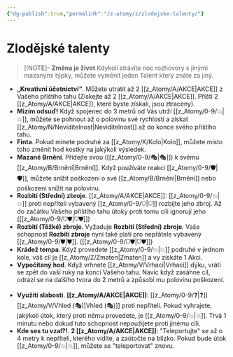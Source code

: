 ```yaml
---
{"dg-publish":true,"permalink":"/z-atomy/z/zlodejske-talenty/"}
---
```


# Zlodějské talenty
>[!NOTE]- **Změna je život**
> Kdykoli strávíte noc rozhovory s jinými mazanými týpky, můžete vyměnit jeden Talent který znáte za jiný.

- **„Kreativní účetnictví“**. Můžete utratit až 2 [[z_Atomy/A/AKCE\|AKCE]] z Vašeho příštího tahu (Získejte až 2 [[z_Atomy/A/AKCE\|AKCE]]. Příští 2 [[z_Atomy/A/AKCE\|AKCE]], které byste získali, jsou ztraceny).
⠀
- **Mizím odsuď!** Když spojenec do 3 metrů od Vás utrží [[z_Atomy/0-9/💥\|💥]], můžete se pohnout až o polovinu své rychlosti a získat [[z_Atomy/N/Neviditelnost\|Neviditelnost]] až do konce svého příštího tahu.
⠀
- **Finta**. Pokud minete podruhé za [[z_Atomy/K/Kolo\|Kolo]], můžete místo toho změnit hod kostky na jakýkoli výsledek.
⠀
- **Mazané Brnění**. Přidejte svou ([[z_Atomy/0-9/🎭\|🎭]]) k svému [[z_Atomy/B/Brnění\|Brnění]]. Když používáte reakci [[z_Atomy/0-9/🛡️\|🛡️]], můžete snížit poškození o své [[z_Atomy/B/Brnění\|Brnění]] nebo poškození snížit na polovinu.
⠀
- **Rozbití (Střední) zbroje**. [[z_Atomy/A/AKCE\|AKCE]]: [[z_Atomy/0-9/💥\|💥]] proti nepříteli vybavený [[z_Atomy/0-9/⛉\|⛉]] rozbijte jeho zbroj. Až do začátku Vašeho příštího tahu útoky proti tomu cíli ignorují jeho ([[z_Atomy/0-9/⛉⛊\|⛉⛊]])
⠀
- **Rozbití (Těžké) zbroje**. Vyžaduje **Rozbití (Střední) zbroje**. Vaše schopnost **Rozbití zbroje** nyní také platí pro nepřátele vybavený [[z_Atomy/0-9/⛊\|⛊]]. ([[z_Atomy/0-9/⛉⛊\|⛉⛊]])
⠀
- **Krádež tempa**. Když provedete [[z_Atomy/0-9/💥\|💥]] podruhé v jednom kole, váš cíl je [[z_Atomy/Z/Zmaten\|Zmaten]] a vy získáte 1 Akci.
⠀
- **Vypočítaný hod**. Když vrhnete [[z_Atomy/V/Vrhací\|Vrhací]] dýku, vrátí se zpět do vaší ruky na konci Vašeho tahu. Navíc když zasáhne cíl, odrazí se na dalšího tvora do 2 metrů a způsobí mu polovinu poškození.
⠀
- **Využití slabosti**. **[[z_Atomy/A/AKCE\|AKCE]]**: [[z_Atomy/0-9/❓\|❓]] [[z_Atomy/V/Vhled (🎭)\|Vhled (🎭)]] proti nepříteli. Pokud vyhrajete, jakýkoli útok, který proti němu provedete, je [[z_Atomy/0-9/💥\|💥]]. Trvá 1 minutu nebo dokud tuto schopnost nepoužijete proti jinému cíli.
⠀
- **Kde ses tu vzal?!**. **2 [[z_Atomy/A/AKCE\|AKCE]]**: "Teleportujte" se až o 4 metry k nepříteli, kterého vidíte, a zaútočte na blízko. Pokud bude útok [[z_Atomy/0-9/💥\|💥]], můžete se "teleportovat" znovu.